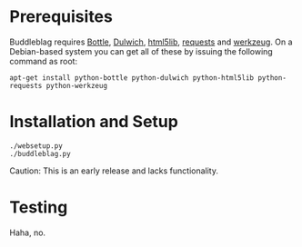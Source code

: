 Prerequisites
=============

Buddleblag requires [Bottle][1], [Dulwich][2], [html5lib][3], [requests][4] and [werkzeug][5]. On a Debian-based system you can get all of these by issuing the following command as root:

    apt-get install python-bottle python-dulwich python-html5lib python-requests python-werkzeug


Installation and Setup
======================

    ./websetup.py
    ./buddleblag.py

Caution: This is an early release and lacks functionality.


Testing
=======

Haha, no.


[1]: http://bottlepy.org/docs/dev/

[2]: http://samba.org/~jelmer/dulwich/

[3]: http://code.google.com/p/html5lib/

[4]: http://python-requests.org/

[5]: http://werkzeug.pocoo.org/
